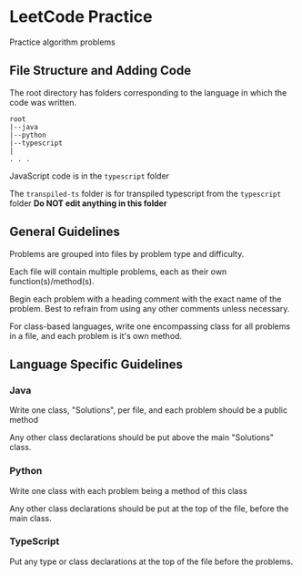 # LeetCode Practice

Practice algorithm problems 

## File Structure and Adding Code

The root directory has folders corresponding to the language in which the code was written.

```
root
|--java
|--python
|--typescript
|
. . .
```

JavaScript code is in the `typescript` folder

The `transpiled-ts` folder is for transpiled typescript from the `typescript` folder **Do NOT edit anything in this folder**

## General Guidelines

Problems are grouped into files by problem type and difficulty. 

Each file will contain multiple problems, each as their own function(s)/method(s).

Begin each problem with a heading comment with the exact name of the problem. Best to refrain from using any other comments unless necessary.

For class-based languages, write one encompassing class for all problems in a file, and each problem is it's own method.

## Language Specific Guidelines

### Java

Write one class, "Solutions", per file, and each problem should be a public method

Any other class declarations should be put above the main "Solutions" class.

### Python

Write one class with each problem being a method of this class

Any other class declarations should be put at the top of the file, before the main class.

### TypeScript

Put any type or class declarations at the top of the file before the problems.





